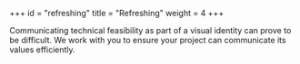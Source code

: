 +++
id = "refreshing"
title = "Refreshing"
weight = 4
+++

Communicating technical feasibility as part of a visual identity can prove to be difficult. We work with you to ensure your project can communicate its values efficiently.